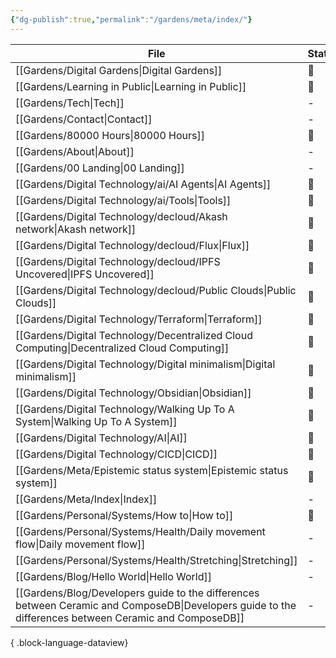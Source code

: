 ```yaml
---
{"dg-publish":true,"permalink":"/gardens/meta/index/"}
---
```



| File                                                                                                                                                     | Status |
| -------------------------------------------------------------------------------------------------------------------------------------------------------- | ------ |
| [[Gardens/Digital Gardens\|Digital Gardens]]                                                                                                          | 🌱     |
| [[Gardens/Learning in Public\|Learning in Public]]                                                                                                    | 🌱     |
| [[Gardens/Tech\|Tech]]                                                                                                                                | \-     |
| [[Gardens/Contact\|Contact]]                                                                                                                          | \-     |
| [[Gardens/80000 Hours\|80000 Hours]]                                                                                                                  | 🌱     |
| [[Gardens/About\|About]]                                                                                                                              | \-     |
| [[Gardens/00 Landing\|00 Landing]]                                                                                                                    | \-     |
| [[Gardens/Digital Technology/ai/AI Agents\|AI Agents]]                                                                                                | 🌱     |
| [[Gardens/Digital Technology/ai/Tools\|Tools]]                                                                                                        | 🌱     |
| [[Gardens/Digital Technology/decloud/Akash network\|Akash network]]                                                                                   | 🌱     |
| [[Gardens/Digital Technology/decloud/Flux\|Flux]]                                                                                                     | 🌱     |
| [[Gardens/Digital Technology/decloud/IPFS  Uncovered\|IPFS  Uncovered]]                                                                               | 🌿     |
| [[Gardens/Digital Technology/decloud/Public Clouds\|Public Clouds]]                                                                                   | 🌱     |
| [[Gardens/Digital Technology/Terraform\|Terraform]]                                                                                                   | 🌿     |
| [[Gardens/Digital Technology/Decentralized Cloud Computing\|Decentralized Cloud Computing]]                                                           | 🌱     |
| [[Gardens/Digital Technology/Digital minimalism\|Digital minimalism]]                                                                                 | 🌱     |
| [[Gardens/Digital Technology/Obsidian\|Obsidian]]                                                                                                     | 🌿     |
| [[Gardens/Digital Technology/Walking Up To A System\|Walking Up To A System]]                                                                         | 🌱     |
| [[Gardens/Digital Technology/AI\|AI]]                                                                                                                 | 🌱     |
| [[Gardens/Digital Technology/CICD\|CICD]]                                                                                                             | 🌱     |
| [[Gardens/Meta/Epistemic status system\|Epistemic status system]]                                                                                     | 🌿     |
| [[Gardens/Meta/Index\|Index]]                                                                                                                         | \-     |
| [[Gardens/Personal/Systems/How to\|How to]]                                                                                                           | 🌱     |
| [[Gardens/Personal/Systems/Health/Daily movement flow\|Daily movement flow]]                                                                          | \-     |
| [[Gardens/Personal/Systems/Health/Stretching\|Stretching]]                                                                                            | \-     |
| [[Gardens/Blog/Hello World\|Hello World]]                                                                                                             | \-     |
| [[Gardens/Blog/Developers guide to the differences between Ceramic and ComposeDB\|Developers guide to the differences between Ceramic and ComposeDB]] | \-     |

{ .block-language-dataview}

